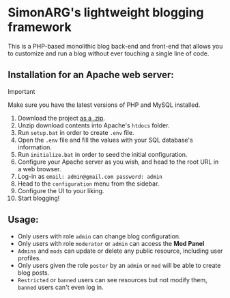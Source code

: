 # SimonARG's lightweight blogging framework
This is a PHP-based monolithic blog back-end and front-end that allows you to customize and run a blog without ever touching a single line of code.

## Installation for an Apache web server:

> [!IMPORTANT]
> Make sure you have the latest versions of PHP and MySQL installed.

1. Download the project [as a .zip](https://github.com/SimonARG/php-blog/archive/refs/heads/main.zip).
2. Unzip download contents into Apache's `htdocs` folder.
3. Run `setup.bat` in order to create `.env` file.
4. Open the `.env` file and fill the values with your SQL database's information.
5. Run `initialize.bat` in order to seed the initial configuration.
6. Configure your Apache server as you wish, and head to the root URL in a web browser.
7. Log-in as `email: admin@gmail.com password: admin`
8. Head to the `configuration` menu from the sidebar.
9. Configure the UI to your liking.
10. Start blogging!

## Usage:

- Only users with role `admin` can change blog configuration.
- Only users with role `moderator` or `admin` can access the **Mod Panel**
- `Admins` and `mods` can update or delete any public resource, including user profiles.
- Only users given the role `poster` by an `admin` or `mod` will be able to create blog posts.
- `Restricted` or `banned` users can see resources but not modify them, `banned` users can't even log in.